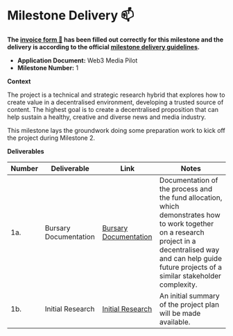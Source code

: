 # Milestone Delivery :mailbox:

**The [invoice form :pencil:](https://docs.google.com/forms/d/e/1FAIpQLSfmNYaoCgrxyhzgoKQ0ynQvnNRoTmgApz9NrMp-hd8mhIiO0A/viewform) has been filled out correctly for this milestone and the delivery is according to the official [milestone delivery guidelines](https://github.com/w3f/Grants-Program/blob/master/docs/milestone-deliverables-guidelines.md).**

- **Application Document:** Web3 Media Pilot
- **Milestone Number:** 1

**Context**

The project is a technical and strategic research hybrid that explores how to create value in a decentralised environment, developing a trusted source of content. The highest goal is to create a decentralised proposition that can help sustain a healthy, creative and diverse news and media industry.

This milestone lays the groundwork doing some preparation work to kick off the project during Milestone 2.

**Deliverables**

| Number | Deliverable           | Link                                                                                                                    | Notes                                                                                                                                                                                                              |
| ------ | --------------------- | ----------------------------------------------------------------------------------------------------------------------- | ------------------------------------------------------------------------------------------------------------------------------------------------------------------------------------------------------------------ |
| 1a.    | Bursary Documentation | [Bursary Documentation](https://github.com/CogencyWeb3/Web3MediaPilot/blob/main/Deliverables/Cogency-Deliverable_1a.md) | Documentation of the process and the fund allocation, which demonstrates how to work together on a research project in a decentralised way and can help guide future projects of a similar stakeholder complexity. |
| 1b.    | Initial Research      | [Initial Research](https://github.com/CogencyWeb3/Web3MediaPilot/blob/main/Deliverables/Cogency-Deliverable_1b.md)      | An initial summary of the project plan will be made available.                                                                                                                                                     |
